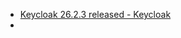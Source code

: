 - [Keycloak 26.2.3 released - Keycloak](https://www.keycloak.org/2025/05/keycloak-2623-released.html)
-